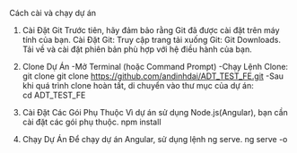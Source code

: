 Cách cài và chạy dự án
1. Cài Đặt Git
Trước tiên, hãy đảm bảo rằng Git đã được cài đặt trên máy tính của bạn.
Cài Đặt Git:
Truy cập trang tải xuống Git: Git Downloads.
Tải về và cài đặt phiên bản phù hợp với hệ điều hành của bạn.

2. Clone Dự Án
-Mở Terminal (hoặc Command Prompt)
-Chạy Lệnh Clone:  
  git clone git clone https://github.com/andinhdai/ADT_TEST_FE.git
-Sau khi quá trình clone hoàn tất, di chuyển vào thư mục của dự án:  
  cd ADT_TEST_FE
  
4. Cài Đặt Các Gói Phụ Thuộc
Vì dự án sử dụng Node.js(Angular), bạn cần cài đặt các gói phụ thuộc.
  npm install

5. Chạy Dự Án
Để chạy dự án Angular, sử dụng lệnh ng serve.
  ng serve -o


